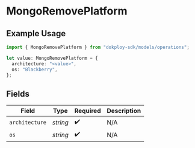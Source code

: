 # MongoRemovePlatform

## Example Usage

```typescript
import { MongoRemovePlatform } from "dokploy-sdk/models/operations";

let value: MongoRemovePlatform = {
  architecture: "<value>",
  os: "Blackberry",
};
```

## Fields

| Field              | Type               | Required           | Description        |
| ------------------ | ------------------ | ------------------ | ------------------ |
| `architecture`     | *string*           | :heavy_check_mark: | N/A                |
| `os`               | *string*           | :heavy_check_mark: | N/A                |